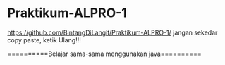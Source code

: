 # Praktikum-ALPRO-1
https://github.com/BintangDiLangit/Praktikum-ALPRO-1/
jangan sekedar copy paste, 
ketik Ulang!!!


==========Belajar sama-sama menggunakan java==========
